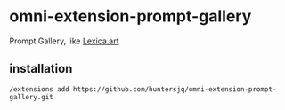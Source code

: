 # omni-extension-prompt-gallery

Prompt Gallery, like [Lexica.art](https://lexica.art/)

## installation

```/extensions add https://github.com/huntersjq/omni-extension-prompt-gallery.git```
